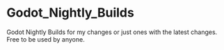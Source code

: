 # Godot_Nightly_Builds
Godot Nightly Builds for my changes or just ones with the latest changes. Free to be used by anyone.
